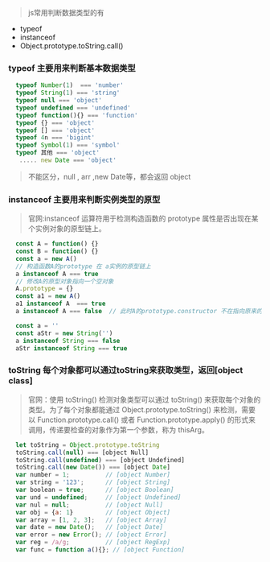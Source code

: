 > js常用判断数据类型的有
- typeof 
- instanceof 
- Object.prototype.toString.call()

### typeof 主要用来判断基本数据类型
```javascript
  typeof Number(1)  === 'number'
  typeof String(1) === 'string'
  typeof null === 'object'
  typeof undefined === 'undefined'
  typeof function(){} === 'function'
  typeof {} === 'object'
  typeof [] === 'object'
  typeof 4n === 'bigint'
  typeof Symbol(1) === 'symbol'
  typeof 其他 === 'object'
   ..... new Date === 'object'
```
> 不能区分，null , arr ,new Date等，都会返回 object
### instanceof 主要用来判断实例类型的原型
> 官网:instanceof 运算符用于检测构造函数的 prototype 属性是否出现在某个实例对象的原型链上。
```javascript
  const A = function() {}
  const B = function() {}
  const a = new A()
  // 构造函数A的prototype 在 a实例的原型链上
  a instanceof A === true
  // 修改A的原型对象指向一个空对象
  A.prototype = {}
  const a1 = new A()
  a1 instanceof A  === true 
  a instanceof A === false  // 此时A的prototype.constructor 不在指向原来的 constructor A 而是一个空对象
```

```javascript
  const a = ''
  const aStr = new String('')
  a instanceof String === false 
  aStr instanceof String === true
```
### toString 每个对象都可以通过toString来获取类型，返回[object class]
> 官网：使用 toString() 检测对象类型可以通过 toString() 来获取每个对象的类型。为了每个对象都能通过 Object.prototype.toString() 来检测，需要以 Function.prototype.call() 或者 Function.prototype.apply() 的形式来调用，传递要检查的对象作为第一个参数，称为 thisArg。

```javascript
  let toString = Object.prototype.toString
  toString.call(null) === [object Null]
  toString.call(undefined) === [object Undefined]
  toString.call(new Date()) === [object Date]
  var number = 1;          // [object Number]
  var string = '123';      // [object String]
  var boolean = true;      // [object Boolean]
  var und = undefined;     // [object Undefined]
  var nul = null;          // [object Null]
  var obj = {a: 1}         // [object Object]
  var array = [1, 2, 3];   // [object Array]
  var date = new Date();   // [object Date]
  var error = new Error(); // [object Error]
  var reg = /a/g;          // [object RegExp]
  var func = function a(){}; // [object Function]
```